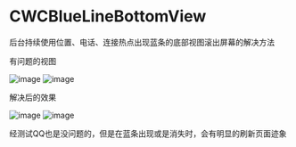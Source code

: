 # CWCBlueLineBottomView
后台持续使用位置、电话、连接热点出现蓝条的底部视图滚出屏幕的解决方法

有问题的视图

![image](https://github.com/wenchang1989/CWCBlueLineBottomView/blob/master/IMG_2907.JPG?raw=true)
![image](https://github.com/wenchang1989/CWCBlueLineBottomView/blob/master/IMG_2908.JPG?raw=true)

解决后的效果

![image](https://github.com/wenchang1989/CWCBlueLineBottomView/blob/master/IMG_2901.PNG?raw=true)
![image](https://github.com/wenchang1989/CWCBlueLineBottomView/blob/master/IMG_2902.PNG?raw=true)

经测试QQ也是没问题的，但是在蓝条出现或是消失时，会有明显的刷新页面迹象
